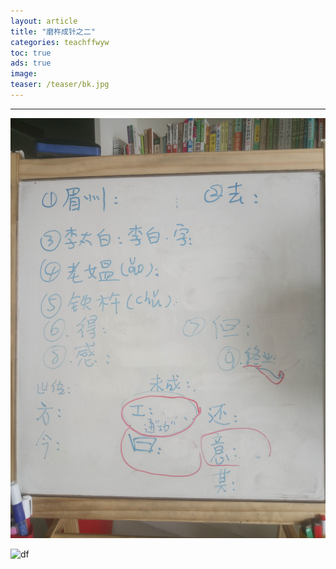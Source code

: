 ```yaml
---
layout: article
title: "磨杵成针之二"
categories: teachffwyw
toc: true
ads: true
image:
teaser: /teaser/bk.jpg
---
```


---



![df](https://github.com/storage201608/storage/blob/master/myhome2016/_posts/teachffwyw/2016-09-07-20160907130651teachffwyw.md/IMG_20160907_130429.jpg?raw=true)

![df](https://github.com/storage201608/storage/blob/master/myhome2016/_posts/teachffwyw/2016-09-07-20160907130651teachffwyw.md/IMG_20160907_130256.jpg?raw=true)

